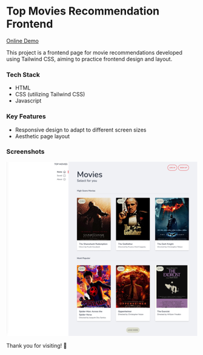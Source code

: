 # Top Movies Recommendation Frontend

[Online Demo](https://top-movies.gaomingyangcn.repl.co)

This project is a frontend page for movie recommendations developed using Tailwind CSS, aiming to practice frontend design and layout.


### Tech Stack
* HTML
* CSS (utilizing Tailwind CSS)
* Javascript

### Key Features
* Responsive design to adapt to different screen sizes
* Aesthetic page layout

### Screenshots

![screenshot](screenshot.jpg)

Thank you for visiting! 🚀


